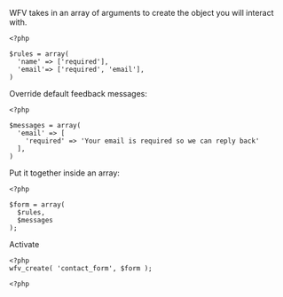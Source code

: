 WFV takes in an array of arguments to create the object you will interact with.

~~~~{.php}
<?php

$rules = array(
  'name' => ['required'],
  'email'=> ['required', 'email'],
)
~~~~

Override default feedback messages:
~~~~{.php}
<?php

$messages = array(
  'email' => [
    'required' => 'Your email is required so we can reply back'
  ],
)
~~~~

Put it together inside an array:
~~~~{.php}
<?php

$form = array(
  $rules,
  $messages
);
~~~~

Activate
~~~~{.php}
<?php
wfv_create( 'contact_form', $form );
~~~~





~~~~{.php}
<?php

~~~~